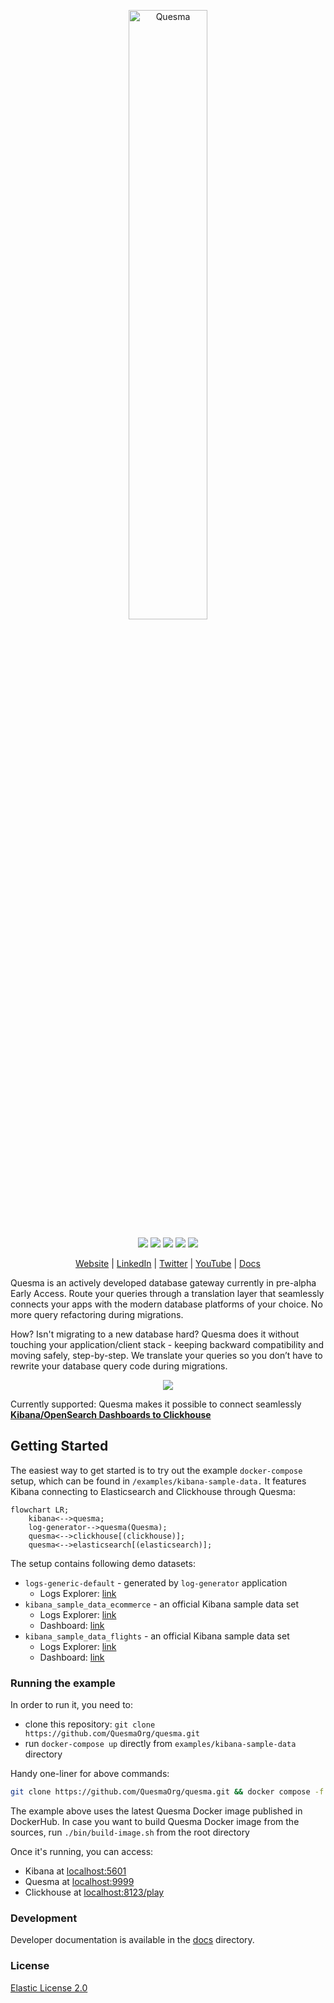 <p align="center">
<a href="https://www.quesma.com"><img alt="Quesma" src="https://github.com/QuesmaOrg/quesma/assets/150345712/2f05a9d6-1b50-4bf5-ba8a-4370e77ae797" width="50%"></a>
</p>

<p align="center">
<a href="https://github.com/QuesmaOrg/quesma/actions/workflows/pipeline.yml"><img src="https://github.com/QuesmaOrg/quesma/actions/workflows/pipeline.yml/badge.svg"></a>
<a href="https://img.shields.io/github/v/release/QuesmaOrg/quesma"><img src="https://img.shields.io/github/v/release/QuesmaOrg/quesma"></a>
<a href=""><img src="https://img.shields.io/badge/golang-1.23.2-blue" /></a>
<a href=""><img src="https://img.shields.io/badge/License-Elastic_License_2.0-lightgrey" /></a>
<a href="https://goreportcard.com/report/github.com/QuesmaOrg/quesma"><img src="https://goreportcard.com/badge/github.com/QuesmaOrg/quesma" /></a>
</p>

<p align="center">
<a href="https://www.quesma.com">Website</a> | 
<a href="https://www.linkedin.com/company/quesma">LinkedIn</a> | 
<a href="https://twitter.com/QuesmaOrg">Twitter</a> | 
<a href="https://www.youtube.com/@QuesmaOrg">YouTube</a> | 
<a href="https://eap.quesma.com/eap-docs">Docs</a>
</p>

Quesma is an actively developed database gateway currently in pre-alpha Early Access. Route your queries through a translation layer that seamlessly connects your apps with the modern database platforms of your choice. No more query refactoring during migrations.

How? Isn't migrating to a new database hard? Quesma does it without touching your application/client stack - keeping backward compatibility and moving safely, step-by-step. We translate your queries so you don’t have to rewrite your database query code during migrations.

<p align="center">
<a href=""><img src="https://github.com/user-attachments/assets/2dd08bb9-81cc-4f20-8170-4a3e479f35e2" /></a>
</p>


Currently supported: Quesma makes it possible to connect seamlessly [**Kibana/OpenSearch Dashboards to Clickhouse**](https://quesma.com/quesma-for-elk)

## Getting Started

The easiest way to get started is to try out the example `docker-compose` setup, which can be found in `/examples/kibana-sample-data.` It features Kibana connecting to Elasticsearch and Clickhouse through Quesma:

```mermaid
flowchart LR;
    kibana<-->quesma;
    log-generator-->quesma(Quesma);
    quesma<-->clickhouse[(clickhouse)];
    quesma<-->elasticsearch[(elasticsearch)];
```

The setup contains following demo datasets:
- `logs-generic-default` - generated by `log-generator` application
    - Logs Explorer: [link](http://localhost:5601/app/observability-log-explorer)
- `kibana_sample_data_ecommerce` - an official Kibana sample data set
    - Logs Explorer: [link](<http://localhost:5601/app/discover#/?_a=(columns:!(),filters:!(),index:ff959d40-b880-11e8-a6d9-e546fe2bba5f,interval:auto,query:(language:kuery,query:''),sort:!(!(order_date,desc)))&_g=(filters:!(),refreshInterval:(pause:!t,value:60000),time:(from:now-30d%2Fd,to:now))>)
    - Dashboard: [link](<http://localhost:5601/app/dashboards#/view/722b74f0-b882-11e8-a6d9-e546fe2bba5f?_g=(filters:!(),refreshInterval:(pause:!t,value:0),time:(from:now-7d,to:now))>)
- `kibana_sample_data_flights` - an official Kibana sample data set
    - Logs Explorer: [link](<http://localhost:5601/app/discover#/?_a=(columns:!(),filters:!(),index:d3d7af60-4c81-11e8-b3d7-01146121b73d,interval:auto,query:(language:kuery,query:''),sort:!(!(timestamp,desc)))&_g=(filters:!(),refreshInterval:(pause:!t,value:60000),time:(from:now-30d%2Fd,to:now))>)
    - Dashboard: [link](<http://localhost:5601/app/dashboards#/view/7adfa750-4c81-11e8-b3d7-01146121b73d?_g=(filters:!(),refreshInterval:(pause:!t,value:0),time:(from:now-7d,to:now))>)

### Running the example
In order to run it, you need to:
- clone this repository: `git clone https://github.com/QuesmaOrg/quesma.git`
- run `docker-compose up` directly from `examples/kibana-sample-data` directory

Handy one-liner for above commands:
```bash
git clone https://github.com/QuesmaOrg/quesma.git && docker compose -f quesma/examples/kibana-sample-data/docker-compose.yml up
```

The example above uses the latest Quesma Docker image published in DockerHub. In case you want to build Quesma Docker image from the sources, run `./bin/build-image.sh` from the root directory



Once it's running, you can access:
- Kibana at [localhost:5601](http://localhost:5601/)
- Quesma at [localhost:9999](http://localhost:9999/)
- Clickhouse at [localhost:8123/play](http://localhost:8123/play)

### Development

Developer documentation is available in the [docs](docs/DEVELOPMENT.MD) directory.

### License
[Elastic License 2.0](https://github.com/QuesmaOrg/quesma/blob/main/LICENSE.MD)
